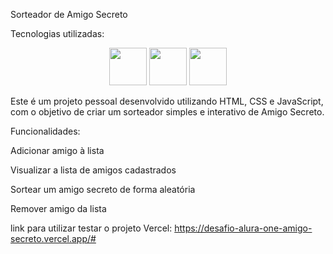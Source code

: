 Sorteador de Amigo Secreto

Tecnologias utilizadas:
<p align="center">
<img src="https://cdn-icons-png.flaticon.com/512/5968/5968267.png" width="60" height="60">
<img src="https://cdn-icons-png.flaticon.com/512/5968/5968242.png"width="60" height="60">
<img src="https://img.icons8.com/fluent/512/javascript.png"width="60" height="60">
<p/>
  
Este é um projeto pessoal desenvolvido utilizando HTML, CSS e JavaScript, com o objetivo de criar um sorteador simples e interativo de Amigo Secreto.


Funcionalidades:

Adicionar amigo à lista

Visualizar a lista de amigos cadastrados

Sortear um amigo secreto de forma aleatória

Remover amigo da lista

link para utilizar testar o projeto
Vercel: https://desafio-alura-one-amigo-secreto.vercel.app/#


